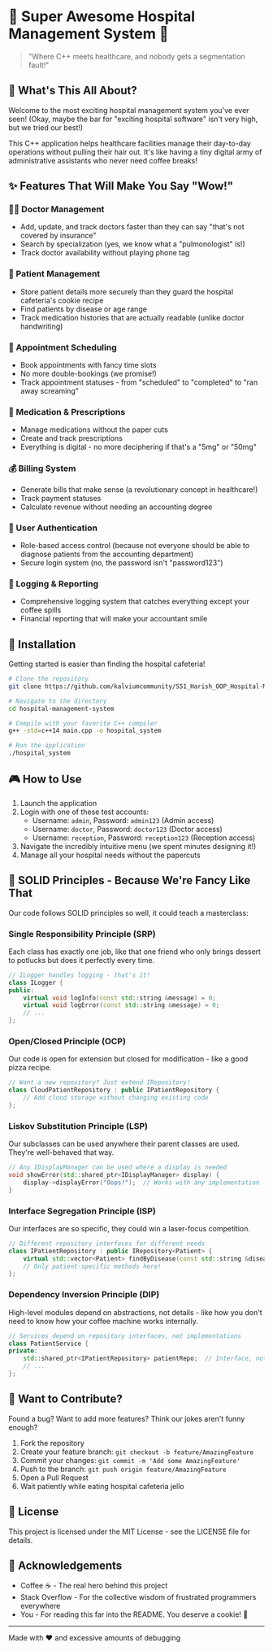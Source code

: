 # 🏥 Super Awesome Hospital Management System 🏥

> "Where C++ meets healthcare, and nobody gets a segmentation fault!"

## 🚀 What's This All About?

Welcome to the most exciting hospital management system you've ever seen! (Okay, maybe the bar for "exciting hospital software" isn't very high, but we tried our best!)

This C++ application helps healthcare facilities manage their day-to-day operations without pulling their hair out. It's like having a tiny digital army of administrative assistants who never need coffee breaks!

## ✨ Features That Will Make You Say "Wow!"

### 👨‍⚕️ Doctor Management
* Add, update, and track doctors faster than they can say "that's not covered by insurance"
* Search by specialization (yes, we know what a "pulmonologist" is!)
* Track doctor availability without playing phone tag

### 🤒 Patient Management  
* Store patient details more securely than they guard the hospital cafeteria's cookie recipe
* Find patients by disease or age range
* Track medication histories that are actually readable (unlike doctor handwriting)

### 📅 Appointment Scheduling
* Book appointments with fancy time slots
* No more double-bookings (we promise!)
* Track appointment statuses - from "scheduled" to "completed" to "ran away screaming"

### 💊 Medication & Prescriptions
* Manage medications without the paper cuts
* Create and track prescriptions
* Everything is digital - no more deciphering if that's a "5mg" or "50mg"

### 💰 Billing System
* Generate bills that make sense (a revolutionary concept in healthcare!)
* Track payment statuses
* Calculate revenue without needing an accounting degree

### 👮 User Authentication
* Role-based access control (because not everyone should be able to diagnose patients from the accounting department)
* Secure login system (no, the password isn't "password123")

### 📝 Logging & Reporting
* Comprehensive logging system that catches everything except your coffee spills
* Financial reporting that will make your accountant smile

## 🔧 Installation

Getting started is easier than finding the hospital cafeteria!

```bash
# Clone the repository
git clone https://github.com/kalviumcommunity/S51_Harish_OOP_Hospital-Management-System.git

# Navigate to the directory
cd hospital-management-system

# Compile with your favorite C++ compiler
g++ -std=c++14 main.cpp -o hospital_system

# Run the application
./hospital_system
```

## 🎮 How to Use

1. Launch the application
2. Login with one of these test accounts:
   - Username: `admin`, Password: `admin123` (Admin access)
   - Username: `doctor`, Password: `doctor123` (Doctor access)
   - Username: `reception`, Password: `reception123` (Reception access)
3. Navigate the incredibly intuitive menu (we spent minutes designing it!)
4. Manage all your hospital needs without the papercuts

## 🧱 SOLID Principles - Because We're Fancy Like That

Our code follows SOLID principles so well, it could teach a masterclass:

### Single Responsibility Principle (SRP)
Each class has exactly one job, like that one friend who only brings dessert to potlucks but does it perfectly every time.
```cpp
// ILogger handles logging - that's it!
class ILogger {
public:
    virtual void logInfo(const std::string &message) = 0;
    virtual void logError(const std::string &message) = 0;
    // ...
};
```

### Open/Closed Principle (OCP)
Our code is open for extension but closed for modification - like a good pizza recipe.
```cpp
// Want a new repository? Just extend IRepository!
class CloudPatientRepository : public IPatientRepository {
    // Add cloud storage without changing existing code
};
```

### Liskov Substitution Principle (LSP)
Our subclasses can be used anywhere their parent classes are used. They're well-behaved that way.
```cpp
// Any IDisplayManager can be used where a display is needed
void showError(std::shared_ptr<IDisplayManager> display) {
    display->displayError("Oops!");  // Works with any implementation
}
```

### Interface Segregation Principle (ISP)
Our interfaces are so specific, they could win a laser-focus competition.
```cpp
// Different repository interfaces for different needs
class IPatientRepository : public IRepository<Patient> {
    virtual std::vector<Patient> findByDisease(const std::string &disease) const = 0;
    // Only patient-specific methods here!
};
```

### Dependency Inversion Principle (DIP)
High-level modules depend on abstractions, not details - like how you don't need to know how your coffee machine works internally.
```cpp
// Services depend on repository interfaces, not implementations
class PatientService {
private:
    std::shared_ptr<IPatientRepository> patientRepo;  // Interface, not concrete class
    // ...
};
```

## 🤝 Want to Contribute?

Found a bug? Want to add more features? Think our jokes aren't funny enough?

1. Fork the repository
2. Create your feature branch: `git checkout -b feature/AmazingFeature`
3. Commit your changes: `git commit -m 'Add some AmazingFeature'`
4. Push to the branch: `git push origin feature/AmazingFeature`
5. Open a Pull Request
6. Wait patiently while eating hospital cafeteria jello

## 📜 License

This project is licensed under the MIT License - see the LICENSE file for details.

## 🙏 Acknowledgements

* Coffee ☕ - The real hero behind this project
* Stack Overflow - For the collective wisdom of frustrated programmers everywhere
* You - For reading this far into the README. You deserve a cookie! 🍪

---

Made with ❤️ and excessive amounts of debugging
